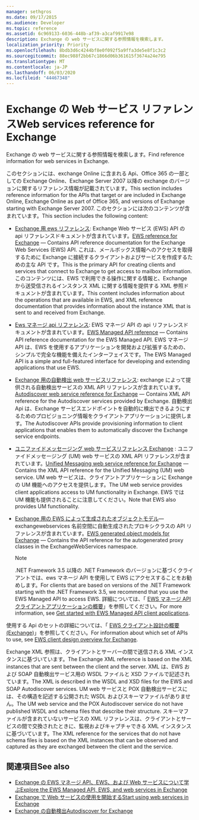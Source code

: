 ```yaml
---
manager: sethgros
ms.date: 09/17/2015
ms.audience: Developer
ms.topic: reference
ms.assetid: 6c969133-6036-448b-af39-a3caf9917e98
description: Exchange の web サービスに関する参照情報を検索します。
localization_priority: Priority
ms.openlocfilehash: 8bdb3d6c4244bf8e0f092f5a9ffa3de5e8f1c3c2
ms.sourcegitcommit: 88ec988f2bb67c1866d06b361615f3674a24e795
ms.translationtype: MT
ms.contentlocale: ja-JP
ms.lasthandoff: 06/03/2020
ms.locfileid: "44467348"
---
```

# <a name="web-services-reference-for-exchange"></a><span data-ttu-id="17b4c-102">Exchange の Web サービス リファレンス</span><span class="sxs-lookup"><span data-stu-id="17b4c-102">Web services reference for Exchange</span></span>

<span data-ttu-id="17b4c-103">Exchange の web サービスに関する参照情報を検索します。</span><span class="sxs-lookup"><span data-stu-id="17b4c-103">Find reference information for web services in Exchange.</span></span>
  
<span data-ttu-id="17b4c-104">このセクションには、exchange Online に含まれる Api、Office 365 の一部としての Exchange Online、Exchange Server 2007 以降の exchange のバージョンに関するリファレンス情報が記載されています。</span><span class="sxs-lookup"><span data-stu-id="17b4c-104">This section includes reference information for the APIs that target or are included in Exchange Online, Exchange Online as part of Office 365, and versions of Exchange starting with Exchange Server 2007.</span></span> <span data-ttu-id="17b4c-105">このセクションには次のコンテンツが含まれています。</span><span class="sxs-lookup"><span data-stu-id="17b4c-105">This section includes the following content:</span></span>
  
- <span data-ttu-id="17b4c-106">[Exchange 用 ews リファレンス](ews-reference-for-exchange.md): Exchange Web サービス (EWS) API の api リファレンスドキュメントが含まれています。</span><span class="sxs-lookup"><span data-stu-id="17b4c-106">[EWS reference for Exchange](ews-reference-for-exchange.md) — Contains API reference documentation for the Exchange Web Services (EWS) API.</span></span> <span data-ttu-id="17b4c-107">これは、メールボックス情報へのアクセスを取得するために Exchange に接続するクライアントおよびサービスを作成するための主な API です。</span><span class="sxs-lookup"><span data-stu-id="17b4c-107">This is the primary API for creating clients and services that connect to Exchange to get access to mailbox information.</span></span> <span data-ttu-id="17b4c-108">このコンテンツには、EWS で利用できる操作に関する情報と、Exchange から送受信されるインスタンス XML に関する情報を提供する XML 参照ドキュメントが含まれています。</span><span class="sxs-lookup"><span data-stu-id="17b4c-108">This content includes information about the operations that are available in EWS, and XML reference documentation that provides information about the instance XML that is sent to and received from Exchange.</span></span> 
    
- <span data-ttu-id="17b4c-109">[Ews マネージ api リファレンス](ews-managed-api-reference-for-exchange.md): EWS マネージ API の api リファレンスドキュメントが含まれています。</span><span class="sxs-lookup"><span data-stu-id="17b4c-109">[EWS Managed API reference](ews-managed-api-reference-for-exchange.md) — Contains API reference documentation for the EWS Managed API.</span></span> <span data-ttu-id="17b4c-110">EWS マネージ API は、EWS を使用するアプリケーションを開発および拡張するための、シンプルで完全な機能を備えたインターフェイスです。</span><span class="sxs-lookup"><span data-stu-id="17b4c-110">The EWS Managed API is a simple and full-featured interface for developing and extending applications that use EWS.</span></span> 
    
- <span data-ttu-id="17b4c-111">[Exchange 用の自動検出 web サービスリファレンス](autodiscover-web-service-reference-for-exchange.md): exchange によって提供される自動検出サービスの XML API リファレンスが含まれています。</span><span class="sxs-lookup"><span data-stu-id="17b4c-111">[Autodiscover web service reference for Exchange](autodiscover-web-service-reference-for-exchange.md) — Contains XML API reference for the Autodiscover services provided by Exchange.</span></span> <span data-ttu-id="17b4c-112">自動検出 Api は、Exchange サービスエンドポイントを自動的に検出できるようにするためのプロビジョニング情報をクライアントアプリケーションに提供します。</span><span class="sxs-lookup"><span data-stu-id="17b4c-112">The Autodiscover APIs provide provisioning information to client applications that enables them to automatically discover the Exchange service endpoints.</span></span> 
    
- <span data-ttu-id="17b4c-113">[ユニファイドメッセージング web サービスリファレンス Exchange](unified-messaging-web-service-reference-for-exchange.md) : ユニファイドメッセージング (UM) web サービスの XML API リファレンスが含まれています。</span><span class="sxs-lookup"><span data-stu-id="17b4c-113">[Unified Messaging web service reference for Exchange](unified-messaging-web-service-reference-for-exchange.md) — Contains the XML API reference for the Unified Messaging (UM) web service.</span></span> <span data-ttu-id="17b4c-114">UM web サービスは、クライアントアプリケーションに Exchange の UM 機能へのアクセスを提供します。</span><span class="sxs-lookup"><span data-stu-id="17b4c-114">The UM web service provides client applications access to UM functionality in Exchange.</span></span> <span data-ttu-id="17b4c-115">EWS では UM 機能も提供されることに注意してください。</span><span class="sxs-lookup"><span data-stu-id="17b4c-115">Note that EWS also provides UM functionality.</span></span> 
    
- <span data-ttu-id="17b4c-116">[Exchange 用の EWS によって生成されたオブジェクトモデル](ews-generated-object-models-reference-for-exchange.md)— exchangewebservices 名前空間に自動生成されたプロキシクラスの API リファレンスが含まれています。</span><span class="sxs-lookup"><span data-stu-id="17b4c-116">[EWS generated object models for Exchange](ews-generated-object-models-reference-for-exchange.md) — Contains the API reference for the autogenerated proxy classes in the ExchangeWebServices namespace.</span></span> 
    
    > [!NOTE]
    > <span data-ttu-id="17b4c-117">.NET Framework 3.5 以降の .NET Framework のバージョンに基づくクライアントでは、ews マネージ API を使用して EWS にアクセスすることをお勧めします。</span><span class="sxs-lookup"><span data-stu-id="17b4c-117">For clients that are based on versions of the .NET Framework starting with the .NET Framework 3.5, we recommend that you use the EWS Managed API to access EWS.</span></span> <span data-ttu-id="17b4c-118">詳細については、「 [EWS マネージ API クライアントアプリケーションの概要](../exchange-web-services/get-started-with-ews-managed-api-client-applications.md)」を参照してください。</span><span class="sxs-lookup"><span data-stu-id="17b4c-118">For more information, see [Get started with EWS Managed API client applications](../exchange-web-services/get-started-with-ews-managed-api-client-applications.md).</span></span> 
  
<span data-ttu-id="17b4c-119">使用する Api のセットの詳細については、「 [EWS クライアント設計の概要 (Exchange](../exchange-web-services/ews-client-design-overview-for-exchange.md))」を参照してください。</span><span class="sxs-lookup"><span data-stu-id="17b4c-119">For information about which set of APIs to use, see [EWS client design overview for Exchange](../exchange-web-services/ews-client-design-overview-for-exchange.md).</span></span>
  
<span data-ttu-id="17b4c-120">Exchange XML 参照は、クライアントとサーバーの間で送信される XML インスタンスに基づいています。</span><span class="sxs-lookup"><span data-stu-id="17b4c-120">The Exchange XML reference is based on the XML instances that are sent between the client and the server.</span></span> <span data-ttu-id="17b4c-121">XML は、EWS および SOAP 自動検出サービス用の WSDL ファイルと XSD ファイルで記述されています。</span><span class="sxs-lookup"><span data-stu-id="17b4c-121">The XML is described in the WSDL and XSD files for the EWS and SOAP Autodiscover services.</span></span> <span data-ttu-id="17b4c-122">UM web サービスと POX 自動検出サービスには、その構造を記述する公開された WSDL およびスキーマファイルがありません。</span><span class="sxs-lookup"><span data-stu-id="17b4c-122">The UM web service and the POX Autodiscover service do not have published WSDL and schema files that describe their structure.</span></span> <span data-ttu-id="17b4c-123">スキーマファイルが含まれていないサービスの XML リファレンスは、クライアントとサービスの間で交換されたときに、監視およびキャプチャできる XML インスタンスに基づいています。</span><span class="sxs-lookup"><span data-stu-id="17b4c-123">The XML reference for the services that do not have schema files is based on the XML instances that can be observed and captured as they are exchanged between the client and the service.</span></span>
  
## <a name="see-also"></a><span data-ttu-id="17b4c-124">関連項目</span><span class="sxs-lookup"><span data-stu-id="17b4c-124">See also</span></span>

- [<span data-ttu-id="17b4c-125">Exchange の EWS マネージ API、EWS、および Web サービスについて学ぶ</span><span class="sxs-lookup"><span data-stu-id="17b4c-125">Explore the EWS Managed API, EWS, and web services in Exchange</span></span>](../exchange-web-services/explore-the-ews-managed-api-ews-and-web-services-in-exchange.md)
- [<span data-ttu-id="17b4c-126">Exchange で Web サービスの使用を開始する</span><span class="sxs-lookup"><span data-stu-id="17b4c-126">Start using web services in Exchange</span></span>](../exchange-web-services/start-using-web-services-in-exchange.md)
- [<span data-ttu-id="17b4c-127">Exchange の自動検出</span><span class="sxs-lookup"><span data-stu-id="17b4c-127">Autodiscover for Exchange</span></span>](../exchange-web-services/autodiscover-for-exchange.md)
    

